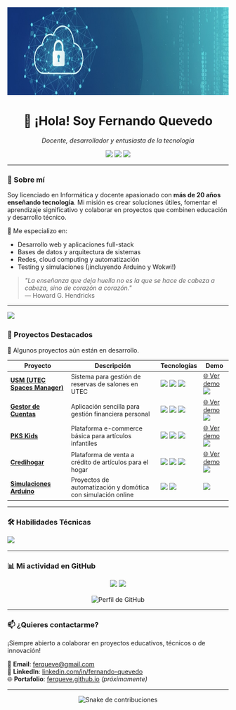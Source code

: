 <!-- 
  💡 Sugerencia: Usa un banner como este:
  https://via.placeholder.com/1200x400/1a1a2e/ffffff?text=Fernando+Quevedo+%7C+Docente+%26+Dev
  Puedes personalizarlo con herramientas como:
  - https://readme.so
  - https://www.devlane.io/readme-builder
  - https://github.com/rahuldkjain/github-profile-readme-generator
-->

<div align="center">
  <img src="banner.jpeg" width="100%" height="200" alt="Banner de Fernando Quevedo" />
  
  <h1>👋 ¡Hola! Soy Fernando Quevedo</h1>
  <p><em>Docente, desarrollador y entusiasta de la tecnología</em></p>
  
  <p>
    <a href="https://www.linkedin.com/in/fernando-quevedo-80847a35/"><img src="https://img.shields.io/badge/LinkedIn-0A66C2?style=for-the-badge&logo=linkedin&logoColor=white" /></a>
    <a href="mailto:ferqueve@gmail.com"><img src="https://img.shields.io/badge/Gmail-D14836?style=for-the-badge&logo=gmail&logoColor=white" /></a>
    <a href="https://ferqueve.github.io"><img src="https://img.shields.io/badge/Portafolio-000000?style=for-the-badge&logo=github&logoColor=white" /></a>
  </p>
</div>

---

### 🧠 Sobre mí
Soy licenciado en Informática y docente apasionado con **más de 20 años enseñando tecnología**. Mi misión es crear soluciones útiles, fomentar el aprendizaje significativo y colaborar en proyectos que combinen educación y desarrollo técnico.

🔧 Me especializo en:
- Desarrollo web y aplicaciones full-stack
- Bases de datos y arquitectura de sistemas
- Redes, cloud computing y automatización
- Testing y simulaciones (¡incluyendo Arduino y Wokwi!)

> *"La enseñanza que deja huella no es la que se hace de cabeza a cabeza, sino de corazón a corazón."*  
> — Howard G. Hendricks

---
<img src="https://img.shields.io/badge/Portfolio-Activo-brightgreen?style=for-the-badge&logo=github" />

### 🚀 Proyectos Destacados

🔹 Algunos proyectos aún están en desarrollo.

| Proyecto | Descripción | Tecnologías | Demo |
|--------|-------------|------------|------|
| [**USM (UTEC Spaces Manager)**](https://github.com/ferqueve/usmfront) | Sistema para gestión de reservas de salones en UTEC | <img src="https://img.shields.io/badge/Node.js-339933?style=flat&logo=nodedotjs&logoColor=white" /> <img src="https://img.shields.io/badge/MongoDB-47A248?style=flat&logo=mongodb&logoColor=white" /> <img src="https://img.shields.io/badge/Bootstrap-7952B3?style=flat&logo=bootstrap&logoColor=white" /> | [🌐 Ver demo](https://ferqueve.github.io/USMFront/) <br> <img src="https://img.shields.io/badge/Online-brightgreen?style=flat&logo=github" /> |
| [**Gestor de Cuentas**](https://github.com/ferqueve/gestor-cuentas) | Aplicación sencilla para gestión financiera personal | <img src="https://img.shields.io/badge/HTML5-E34F26?style=flat&logo=html5&logoColor=white" /> <img src="https://img.shields.io/badge/JavaScript-F7DF1E?style=flat&logo=javascript&logoColor=black" /> <img src="https://img.shields.io/badge/Bootstrap-7952B3?style=flat&logo=bootstrap&logoColor=white" /> | [🌐 Ver demo](https://ferqueve.github.io/gestor-cuentas/) <br> <img src="https://img.shields.io/badge/Online-brightgreen?style=flat&logo=github" /> |
| [**PKS Kids**](https://github.com/ferqueve/pks) | Plataforma e-commerce básica para artículos infantiles | <img src="https://img.shields.io/badge/HTML5-E34F26?style=flat&logo=html5&logoColor=white" /> <img src="https://img.shields.io/badge/Bootstrap-7952B3?style=flat&logo=bootstrap&logoColor=white" /> <img src="https://img.shields.io/badge/JavaScript-F7DF1E?style=flat&logo=javascript&logoColor=black" /> | [🌐 Ver demo](https://ferqueve.github.io/PKS/) <br> <img src="https://img.shields.io/badge/Online-brightgreen?style=flat&logo=github" /> |
| [**Credihogar**](https://github.com/ferqueve/credihogar) | Plataforma de venta a crédito de artículos para el hogar | <img src="https://img.shields.io/badge/PHP-777BB4?style=flat&logo=php&logoColor=white" /> <img src="https://img.shields.io/badge/MySQL-4479A1?style=flat&logo=mysql&logoColor=white" /> <img src="https://img.shields.io/badge/Bootstrap-7952B3?style=flat&logo=bootstrap&logoColor=white" /> | [🌐 Ver demo](https://ferqueve.github.io/credihogar/) <br> <img src="https://img.shields.io/badge/Online-brightgreen?style=flat&logo=github" /> |
| [**Simulaciones Arduino**](https://github.com/ferqueve/arduino-sim) | Proyectos de automatización y domótica con simulación online | <img src="https://img.shields.io/badge/C++-00599C?style=flat&logo=cplusplus&logoColor=white" /> <img src="https://img.shields.io/badge/Wokwi-4CAF50?style=flat&logo=wokwi&logoColor=white" /> | <img src="https://img.shields.io/badge/En%20desarrollo-orange?style=flat&logo=github" /> |

---

### 🛠️ Habilidades Técnicas

<div align="left">
  <img src="https://skillicons.dev/icons?i=html,css,js,nodejs,mongodb,git,github,wokwi,arduino,bootstrap" />
</div>

---

### 📊 Mi actividad en GitHub

<div align="center">
  <img src="https://github-readme-stats.vercel.app/api?username=ferqueve&show_icons=true&theme=radical&border_color=1a1a2e" width="48%" />
  <img src="https://github-readme-stats.vercel.app/api/top-langs/?username=ferqueve&layout=compact&theme=radical&border_color=1a1a2e" width="48%" />
</div>

<br />

<div align="center">
  <img src="https://github-profile-summary-cards.vercel.app/api/cards/profile-details?username=ferqueve&theme=prussian" alt="Perfil de GitHub" />
</div>

---

### 📫 ¿Quieres contactarme?

¡Siempre abierto a colaborar en proyectos educativos, técnicos o de innovación!

📧 **Email**: [ferqueve@gmail.com](mailto:ferqueve@gmail.com)  
💼 **LinkedIn**: [linkedin.com/in/fernando-quevedo](https://www.linkedin.com/in/fernando-quevedo-80847a35/)  
🌐 **Portafolio**: [ferqueve.github.io](https://ferqueve.github.io) *(próximamente)*

---

<div align="center">
  <img src="https://raw.githubusercontent.com/ferqueve/ferqueve/output/github-contribution-grid-snake.svg" alt="Snake de contribuciones" />
</div>
